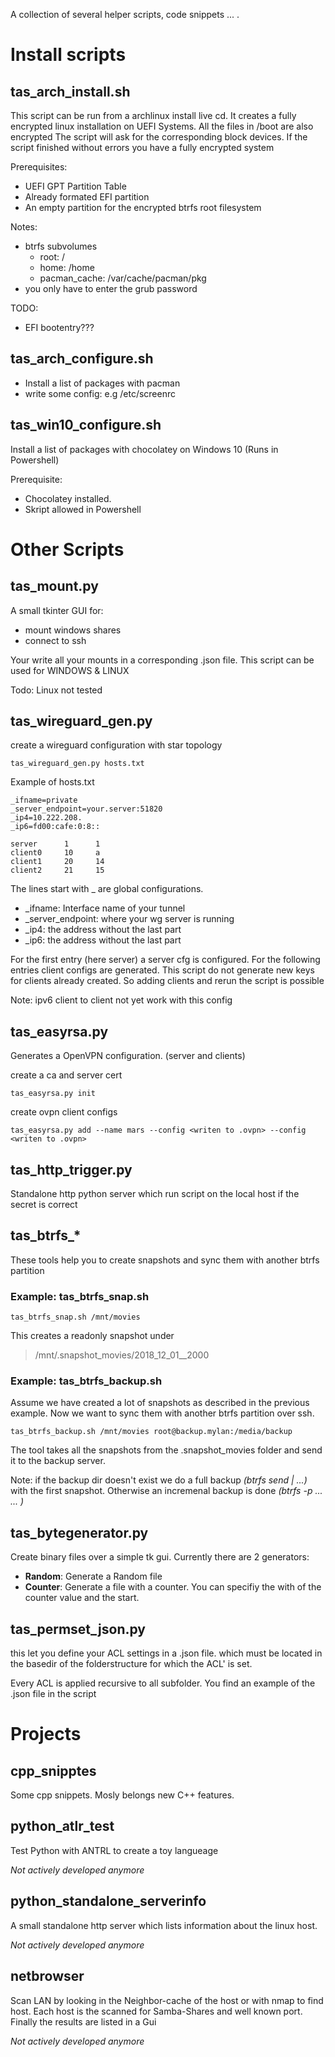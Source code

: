 A collection of several helper scripts, code snippets ... .  

# Install scripts

## tas_arch_install.sh
This script can be run from a archlinux install live cd. It creates a fully encrypted linux installation on UEFI Systems. All the files in /boot are also encrypted
The script will ask for the corresponding block devices. If the script finished without errors you have a fully encrypted system

Prerequisites:
* UEFI GPT Partition Table
* Already formated EFI partition 
* An empty partition for the encrypted btrfs root filesystem

Notes:
* btrfs subvolumes
    * root: / 
    * home: /home
    * pacman_cache: /var/cache/pacman/pkg
* you only have to enter the grub password

TODO:
* EFI bootentry???

## tas_arch_configure.sh
* Install a list of packages with pacman
* write some config: e.g /etc/screenrc

## tas_win10_configure.sh
Install a list of packages with chocolatey on Windows 10 (Runs in Powershell)

Prerequisite: 
* Chocolatey installed. 
* Skript allowed in Powershell

# Other Scripts

## tas_mount.py
A small tkinter GUI for:
* mount windows shares
* connect to ssh

Your write all your mounts in a corresponding .json file.
This script can be used for WINDOWS & LINUX

Todo: Linux not tested

## tas_wireguard_gen.py
create a wireguard configuration with star topology
```
tas_wireguard_gen.py hosts.txt
```

Example of hosts.txt
```
_ifname=private
_server_endpoint=your.server:51820
_ip4=10.222.208.
_ip6=fd00:cafe:0:8::

server      1      1
client0     10     a
client1     20     14
client2     21     15
```
The lines start with _ are global configurations.
* _ifname: Interface name of your tunnel
* _server_endpoint: where your wg server is running
* _ip4: the address without the last part
* _ip6: the address without the last part

For the first entry (here server) a server cfg is configured.
For the following entries client configs are generated.
This script do not generate new keys for clients already created.
So adding clients and rerun the script is possible

Note: ipv6 client to client not yet work with this config

## tas_easyrsa.py
Generates a OpenVPN configuration. (server and clients)

create a ca and server cert
```
tas_easyrsa.py init 
```

create ovpn client configs
```
tas_easyrsa.py add --name mars --config <writen to .ovpn> --config <writen to .ovpn>
```

## tas_http_trigger.py
Standalone http python server which run script on the local host if the secret is correct

## tas_btrfs_*
These tools help you to create snapshots and sync them with another btrfs partition

### Example: tas_btrfs_snap.sh
```
tas_btrfs_snap.sh /mnt/movies
```
This creates a  readonly snapshot under 
> /mnt/.snapshot_movies/2018_12_01__2000

### Example: tas_btrfs_backup.sh
Assume we have created a lot of snapshots as described in the previous example. Now we want to sync them with another btrfs partition over ssh.  
```
tas_btrfs_backup.sh /mnt/movies root@backup.mylan:/media/backup
```
The tool takes all the snapshots from the .snapshot_movies folder and send it to the backup server.

Note: if the backup dir doesn't exist we do a full backup *(btrfs send | ...)* with the first snapshot. Otherwise an incremenal backup is done *(btrfs -p ... ... )*

## tas_bytegenerator.py
Create binary files over a simple tk gui.
Currently there are 2 generators:
* **Random**: Generate a Random file
* **Counter**: Generate a file with a counter. You can specifiy the with of the counter value and the start.

## tas_permset_json.py
this let you define your ACL settings in a .json file. which must be located in the basedir of the folderstructure for which the ACL' is set. 

Every ACL is applied recursive to all subfolder. You find an example of the .json file in the script

# Projects

## cpp_snipptes
Some cpp snippets. Mosly belongs new C++ features.

## python_atlr_test
Test Python with ANTRL to create a toy langueage

*Not actively developed anymore*

## python_standalone_serverinfo
A small standalone http server which lists information about the linux host. 

*Not actively developed anymore*
 
## netbrowser
Scan LAN by looking in the Neighbor-cache of the host or with nmap to find host. Each host is the scanned for Samba-Shares and well known port. Finally the results are listed in a Gui

*Not actively developed anymore*



